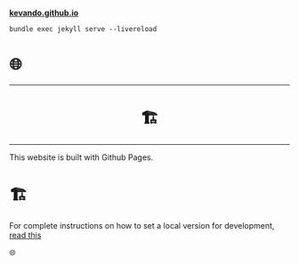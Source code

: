 
**[kevando.github.io](https://kevando.github.io)**
```
bundle exec jekyll serve --livereload
```


# 🌐  


---

# <center> 🏗</center>

---

This website is built with Github Pages. 

# 🏗

For complete instructions on how to set a local version for development, [read this](TBD)

🌐